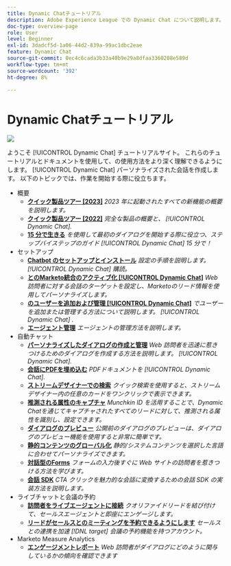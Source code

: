 ```yaml
---
title: Dynamic Chatチュートリアル
description: Adobe Experience League での Dynamic Chat について説明します。これらのチュートリアルとドキュメントを使用すると、Dynamic Chat を使用してパーソナライズされた会話を作成する方法をよく理解できます。
doc-type: overview-page
role: User
level: Beginner
exl-id: 3dadcf5d-1a06-44d2-839a-99ac1dbc2eae
feature: Dynamic Chat
source-git-commit: 0ec4c6cada3b33a40b9e29a8dfaa3360208e589d
workflow-type: tm+mt
source-wordcount: '392'
ht-degree: 8%

---
```


# Dynamic Chatチュートリアル

![](assets/dynamic-chat-header.png)

ようこそ [!UICONTROL Dynamic Chat]  チュートリアルサイト。 これらのチュートリアルとドキュメントを使用して、の使用方法をより深く理解できるようにします。 [!UICONTROL Dynamic Chat]  パーソナライズされた会話を作成します。 以下のトピックでは、作業を開始する際に役立ちます。

* 概要
   * **[クイック製品ツアー [2023]](product-tour.md)**
     *2023 年に起動されたすべての新機能の概要を説明します。*
   * **[クイック製品ツアー [2022]](product-tour.md)**
     *完全な製品の概要と、 [!UICONTROL Dynamic Chat].*
   * **[15 分で生きる](go-live-in-15-minutes.md)**
     *を使用して最初のダイアログを開始する際に役立つ、ステップバイステップのガイド [!UICONTROL Dynamic Chat]  15 分で！*
* セットアップ
   * **[Chatbot のセットアップとインストール](setup.md)**
     *設定の手順を説明します。 [!UICONTROL Dynamic Chat]  購読。*
   * **[とのMarketo統合のアクティブ化 [!UICONTROL Dynamic Chat]](marketo-integration.md)**
     *Web 訪問者に対する会話のターゲットを設定し、Marketoのリード情報を使用してパーソナライズします。*
   * **[のユーザーを追加および管理 [!UICONTROL Dynamic Chat]](user-management.md)**
     *でユーザーを追加または管理する方法について説明します。 [!UICONTROL Dynamic Chat] .*
   * **[エージェント管理](agent-management.md)**
     *エージェントの管理方法を説明します。*
* 自動チャット
   * **[パーソナライズしたダイアログの作成と管理](dialogue-management.md)**
     *Web 訪問者を迅速に惹きつけるためのダイアログを作成する方法を説明します。 [!UICONTROL Dynamic Chat].*
   * **[会話にPDFを埋め込む](document-cloud-integration.md)**
     *PDFドキュメントを [!UICONTROL Dynamic Chat].*
   * **[ストリームデザイナーでの検索](search-in-stream-designer.md)**
     *クイック検索を使用すると、ストリームデザイナー内の任意のカードをワンクリックで表示できます。*
   * **[推測される属性のキャプチャ](capture-inferred-attributes.md)**
     *Munchkin ID を活用することで、Dynamic Chatを通じてキャプチャされたすべてのリードに対して、推測される属性を識別し、設定できます。*
   * **[ダイアログのプレビュー](dialogue-preview.md)**
     *公開前のダイアログのプレビューは、ダイアログのプレビュー機能を使用すると非常に簡単です。*
   * **[静的コンテンツのグローバル化](globalization-of-static-content.md)**
     *静的/システムコンテンツを選択した言語に合わせてパーソナライズできます。*
   * **[対話型のForms](conversational-forms.md)**
     *フォームの入力後すぐに Web サイトの訪問者を惹きつける方法を学びます。*
   * **[会話 SDK](conversations-sdk.md)**
     *CTA クリックを魅力的な会話に変換するための会話 SDK の実装方法を説明します。*
* ライブチャットと会議の予約
   * **[訪問者をライブエージェントに接続](connect-visitors-to-live-agents.md)**
     *クオリファイドリードを結び付けて、セールスエージェントと即座にエンゲージします。*
   * **[リードがセールスとのミーティングを予約できるようにします](meeting-booking.md)**
     *セールスとの連携を加速 [!DNL target] 会議の予約機能を持つアカウント。*
* Marketo Measure Analytics
   * **[エンゲージメントレポート](engagement-report.md)**
     *Web 訪問者がダイアログにどのように関与しているかの傾向を確認できます*

